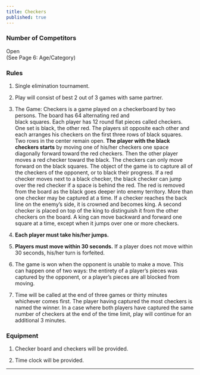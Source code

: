 ```yaml
---
title: Checkers
published: true
---
```

### Number of Competitors

Open  
(See Page 6: Age/Category)

### Rules

1.  Single elimination tournament.
    
2.  Play will consist of best 2 out of 3 games with same partner.
    
3.  The Game: Checkers is a game played on a checkerboard by two persons. The board has 64 alternating red and  
    black squares. Each player has 12 round flat pieces called checkers. One set is black, the other red. The players sit opposite each other and each arranges his checkers on the first three rows of black squares. Two rows in the center remain open. **The player with the black checkers starts** by moving one of his/her checkers one space diagonally forward toward the red checkers. Then the other player moves a red checker toward the black. The checkers can only move forward on the black squares. The object of the game is to capture all of the checkers of the opponent, or to black their progress. If a red checker moves next to a black checker, the black checker can jump over the red checker if a space is behind the red. The red is removed from the board as the black goes deeper into enemy territory. More than one checker may be captured at a time. If a checker reaches the back line on the enemy’s side, it is crowned and becomes king. A second checker is placed on top of the king to distinguish it from the other checkers on the board. A king can move backward and forward one square at a time, except when it jumps over one or more checkers.
    
4.  **Each player must take his/her jumps.**
    
5.  **Players must move within 30 seconds.** If a player does not move within 30 seconds, his/her turn is forfeited.
    
6.  The game is won when the opponent is unable to make a move. This can happen one of two ways: the entirety of a player’s pieces was captured by the opponent, or a player’s pieces are all blocked from moving.
    
7.  Time will be called at the end of three games or thirty minutes whichever comes first. The player having captured the most checkers is named the winner. In a case where both players have captured the same number of checkers at the end of the time limit, play will continue for an additional 3 minutes.
    

### Equipment

1.  Checker board and checkers will be provided.
    
2.  Time clock will be provided.
    

* * *